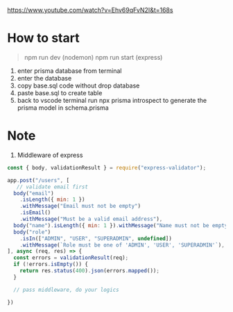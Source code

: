https://www.youtube.com/watch?v=Ehv69qFvN2I&t=168s


# How to start
> npm run dev (nodemon)
> npm run start (express)

1. enter prisma database from terminal
2. enter the database
3. copy base.sql code without drop database
4. paste base.sql to create table
5. back to vscode terminal run npx prisma introspect to generate the prisma model in schema.prisma


# Note
1. Middleware of express

```javascript
const { body, validationResult } = require("express-validator");

app.post("/users", [
   // validate email first
  body("email")
    .isLength({ min: 1 })
    .withMessage("Email must not be empty")
    .isEmail()
    .withMessage("Must be a valid email address"),
  body("name").isLength({ min: 1 }).withMessage("Name must not be empty"),
  body("role")
    .isIn(["ADMIN", "USER", "SUPERADMIN", undefined])
    .withMessage(`Role must be one of 'ADMIN', 'USER', 'SUPERADMIN'`),
], async (req, res) => {
  const errors = validationResult(req);
  if (!errors.isEmpty()) {
    return res.status(400).json(errors.mapped());
  }

  // pass middleware, do your logics

})


```
